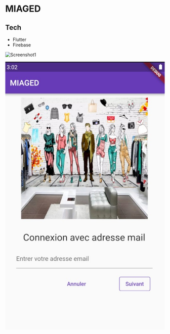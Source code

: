 # MIAGED

## Tech

* Flutter
* Firebase 

![Screenshot1](captures/EcranDacceuil.jpg)       

![Screenshot2](captures/login.jpg)


